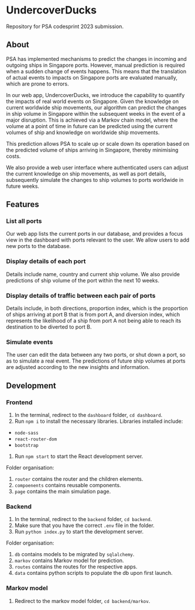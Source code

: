 # UndercoverDucks
Repository for PSA codesprint 2023 submission.

## About

PSA has implemented mechanisms to predict the changes in incoming and outgoing ships in Singapore ports. 
However, manual prediction is required when a sudden change of events happens. 
This means that the translation of actual events to impacts on Singapore ports are evaluated manually, which are prone to errors.

In our web app, UndercoverDucks, we introduce the capability to quantify the impacts of real world events on Singapore. 
Given the knowledge on current worldwide ship movements, our algorithm can predict the changes in ship volume in Singapore 
within the subsequent weeks in the event of a major disruption. 
This is achieved via a Markov chain model, where the volume at a point of time in future can be predicted 
using the current volumes of ship and knowledge on worldwide ship movements.

This prediction allows PSA to scale up or scale down its operation based on the predicted volume of ships arriving in Singapore, thereby minimising costs.

We also provide a web user interface where authenticated users can adjust the current knowledge on ship movements, 
as well as port details, subsequently simulate the changes to ship volumes to ports worldwide in future weeks.

## Features

### List all ports

Our web app lists the current ports in our database, and provides a focus view in the dashboard with ports relevant to the user.
We allow users to add new ports to the database.

### Display details of each port

Details include name, country and current ship volume. 
We also provide predictions of ship volume of the port within the next 10 weeks.

### Display details of traffic between each pair of ports

Details include, in both directions, proportion index, which is the proportion of ships arriving at port B that is from port A,
and diversion index, which represents the likelihood of a ship from port A not being able to reach its destination to be diverted to port B.

### Simulate events

The user can edit the data between any two ports, or shut down a port, so as to simulate a real event.
The predictions of future ship volumes at ports are adjusted according to the new insights and information.

## Development

### Frontend
1. In the terminal, redirect to the `dashboard` folder, `cd dashboard`.
1. Run `npm i` to install the necessary libraries. Libraries installed include:
  * `node-sass`
  * `react-router-dom`
  * `bootstrap`
1. Run `npm start` to start the React development server.

Folder organisation:
1. `router` contains the router and the children elements.
1. `compoenents` contains reusable components.
1. `page` contains the main simulation page.

### Backend
1. In the terminal, redirect to the `backend` folder, `cd backend`.
1. Make sure that you have the correct `.env` file in the folder.
1. Run `python index.py` to start the development server.

Folder organisation:
1. `db` contains models to be migrated by `sqlalchemy`.
1. `markov` contains Markov model for prediction.
1. `routes` contains the routes for the respective apps.
1. `data` contains python scripts to populate the db upon first launch.

### Markov model
1. Redirect to the markov model folder, `cd backend/markov`.
